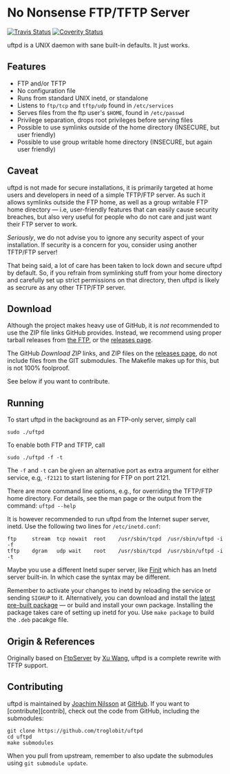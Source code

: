 No Nonsense FTP/TFTP Server
===========================
[![Travis Status][]][Travis] [![Coverity Status][]][Coverity Scan]

uftpd is a UNIX daemon with sane built-in defaults.  It just works.


Features
--------

* FTP and/or TFTP
* No configuration file
* Runs from standard UNIX inetd, or standalone
* Listens to `ftp/tcp` and `tftp/udp` found in `/etc/services`
* Serves files from the ftp user's `$HOME`, found in `/etc/passwd`
* Privilege separation, drops root privileges before serving files
* Possible to use symlinks outside of the home directory (INSECURE,
  but user friendly)
* Possible to use group writable home directory (INSECURE, but again
  user friendly)


Caveat
------

uftpd is not made for secure installations, it is primarily targeted at
home users and developers in need of a simple TFTP/FTP server.  As such
it allows symlinks outside the FTP home, as well as a group writable FTP
home directory &mdash; i.e, user-friendly features that can easily cause
security breaches, but also very useful for people who do not care and
just want their FTP server to work.

*Seriously*, we do not advise you to ignore any security aspect of your
installation.  If security is a concern for you, consider using another
TFTP/FTP server!

That being said, a lot of care has been taken to lock down and secure
uftpd by default.  So, if you refrain from symlinking stuff from your
home directory and carefully set up strict permissions on that
directory, then uftpd is likely as secrure as any other TFTP/FTP server.


Download
--------

Although the project makes heavy use of GitHub, it is *not* recommended
to use the ZIP file links GitHub provides.  Instead, we recommend using
proper tarball releases from [the FTP][], or the [releases page][].

The GitHub *Download ZIP* links, and ZIP files on the [releases page][],
do not include files from the GIT submodules.  The Makefile makes up for
this, but is not 100% foolproof.

See below if you want to contribute.


Running
-------

To start uftpd in the background as an FTP-only server, simply call

    sudo ./uftpd

To enable both FTP and TFTP, call

    sudo ./uftpd -f -t

The `-f` and `-t` can be given an alternative port as extra argument for
either service, e.g, `-f2121` to start listening for FTP on port 2121.

There are more command line options, e.g., for overriding the TFTP/FTP
home directory.  For details, see the man page or the output from the
command: <kdb>`uftpd --help`</kdb>

It is however recommended to run uftpd from the Internet super server,
inetd.  Use the following two lines for `/etc/inetd.conf`:

    ftp		stream	tcp	nowait	root	/usr/sbin/tcpd	/usr/sbin/uftpd -i -f
    tftp	dgram	udp	wait	root	/usr/sbin/tcpd	/usr/sbin/uftpd -i -t

Maybe you use a different Inetd super server, like [Finit][] which has
an Inetd server built-in.  In which case the syntax may be different.

Remember to activate your changes to inetd by reloading the service or
sending `SIGHUP` to it.  Alternatively, you can download and install the
[latest pre-built package][.deb] &mdash; or build and install your own
package.  Installing the package takes care of setting up inetd for you.
Use `make package` to build the `.deb` pacakge file.


Origin & References
-------------------

Originally based on [FtpServer][] by [Xu Wang][], uftpd is a complete
rewrite with TFTP support.


Contributing
------------

uftpd is maintained by [Joachim Nilsson][] at [GitHub][].  If you want
to [contribute][contrib], check out the code from GitHub, including the
submodules:

	git clone https://github.com/troglobit/uftpd
	cd uftpd
	make submodules

When you pull from upstream, remember to also update the submodules
using `git submodule update`.


[.deb]:            http://ftp.troglobit.com/uftpd/uftpd_1.9-1_amd64.deb
[Joachim Nilsson]: http://troglobit.com
[the FTP]:         http://ftp.troglobit.com/uftpd/
[releases page]:   https://github.com/troglobit/uftpd/releases
[Xu Wang]:         https://github.com/xu-wang11/
[FtpServer]:       https://github.com/xu-wang11/FtpServer
[GitHub]:          https://github.com/troglobit/uftpd
[Finit]:           https://github.com/troglobit/finit
[Travis]:          https://travis-ci.org/troglobit/uftpd
[Travis Status]:   https://travis-ci.org/troglobit/uftpd.png?branch=master
[Coverity Scan]:   https://scan.coverity.com/projects/2947
[Coverity Status]: https://scan.coverity.com/projects/2947/badge.svg

<!--
  -- Local Variables:
  -- mode: markdown
  -- End:
  -->
